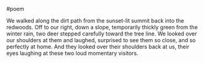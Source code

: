#poem

We walked along the dirt path from the sunset-lit summit back into the redwoods. Off to our right, down a slope, temporarily thickly green from the winter rain, two deer stepped carefully toward the tree line. We looked over our shoulders at them and laughed, surprised to see them so close, and so perfectly at home. And they looked over their shoulders back at us, their eyes laughing at these two loud momentary visitors.